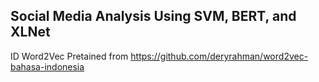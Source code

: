 ## Social Media Analysis Using SVM, BERT, and XLNet
ID Word2Vec Pretained from https://github.com/deryrahman/word2vec-bahasa-indonesia 
